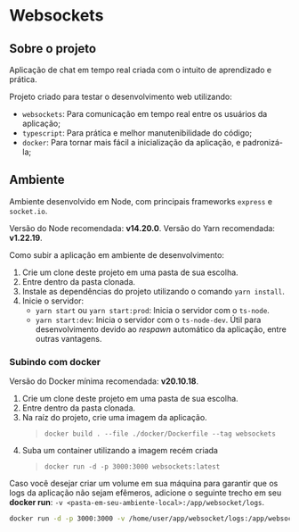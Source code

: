 # Websockets

## Sobre o projeto

Aplicação de chat em tempo real criada com o intuito de aprendizado e prática.

Projeto criado para testar o desenvolvimento web utilizando:
- `websockets`: Para comunicação em tempo real entre os usuários da aplicação;
- `typescript`: Para prática e melhor manutenibilidade do código;
- `docker`: Para tornar mais fácil a inicialização da aplicação, e padronizá-la;

## Ambiente

Ambiente desenvolvido em Node, com principais frameworks `express` e `socket.io`.

Versão do Node recomendada: **v14.20.0**.
Versão do Yarn recomendada: **v1.22.19**.

Como subir a aplicação em ambiente de desenvolvimento:

1. Crie um clone deste projeto em uma pasta de sua escolha.
2. Entre dentro da pasta clonada.
3. Instale as dependências do projeto utilizando o comando `yarn install`.
4. Inicie o servidor:
   - `yarn start` ou `yarn start:prod`: Inicia o servidor com o `ts-node`.
   - `yarn start:dev`: Inicia o servidor com o `ts-node-dev`. Útil para desenvolvimento devido ao *respawn* automático da aplicação, entre outras vantagens.

### Subindo com docker

Versão do Docker mínima recomendada: **v20.10.18**.

1. Crie um clone deste projeto em uma pasta de sua escolha.
2. Entre dentro da pasta clonada.
3. Na raíz do projeto, crie uma imagem da aplicação.
    > `docker build . --file ./docker/Dockerfile --tag websockets`
4. Suba um container utilizando a imagem recém criada
    > `docker run -d -p 3000:3000 websockets:latest`

 Caso você desejar criar um volume em sua máquina para garantir que os logs da aplicação não sejam efêmeros, adicione o seguinte trecho em seu **docker run**: `-v <pasta-em-seu-ambiente-local>:/app/websocket/logs`.
```bash
docker run -d -p 3000:3000 -v /home/user/app/websocket/logs:/app/websocket/logs websockets:latest
```
